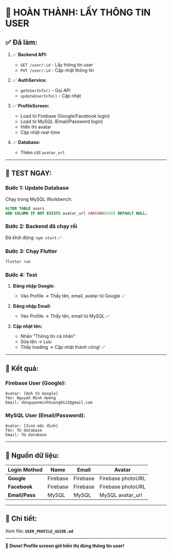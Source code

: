 # 🎉 HOÀN THÀNH: LẤY THÔNG TIN USER

## ✅ Đã làm:

1. ✅ **Backend API:**
   - `GET /user/:id` - Lấy thông tin user
   - `PUT /user/:id` - Cập nhật thông tin

2. ✅ **AuthService:**
   - `getUserInfo()` - Gọi API
   - `updateUserInfo()` - Cập nhật

3. ✅ **ProfileScreen:**
   - Load từ Firebase (Google/Facebook login)
   - Load từ MySQL (Email/Password login)
   - Hiển thị avatar
   - Cập nhật real-time

4. ✅ **Database:**
   - Thêm cột `avatar_url`

---

## 🚀 TEST NGAY:

### **Bước 1: Update Database**

Chạy trong MySQL Workbench:

```sql
ALTER TABLE users 
ADD COLUMN IF NOT EXISTS avatar_url VARCHAR(500) DEFAULT NULL;
```

### **Bước 2: Backend đã chạy rồi**

Đã khởi động: `npm start` ✅

### **Bước 3: Chạy Flutter**

```powershell
flutter run
```

### **Bước 4: Test**

1. **Đăng nhập Google:**
   - Vào Profile → Thấy tên, email, avatar từ Google ✅

2. **Đăng nhập Email:**
   - Vào Profile → Thấy tên, email từ MySQL ✅

3. **Cập nhật tên:**
   - Nhấn "Thông tin cá nhân"
   - Sửa tên → Lưu
   - Thấy loading → Cập nhật thành công! ✅

---

## 📱 Kết quả:

### **Firebase User (Google):**
```
Avatar: [Ảnh từ Google]
Tên: Nguyễn Minh Hương
Email: donguyenminhhuong0122@gmail.com
```

### **MySQL User (Email/Password):**
```
Avatar: [Icon mặc định]
Tên: Từ database
Email: Từ database
```

---

## 🔧 Nguồn dữ liệu:

| Login Method | Name | Email | Avatar |
|--------------|------|-------|--------|
| **Google** | Firebase | Firebase | Firebase photoURL |
| **Facebook** | Firebase | Firebase | Firebase photoURL |
| **Email/Pass** | MySQL | MySQL | MySQL avatar_url |

---

## 📖 Chi tiết:

Xem file: **`USER_PROFILE_GUIDE.md`**

---

🎉 **Done! Profile screen giờ hiển thị đúng thông tin user!**
